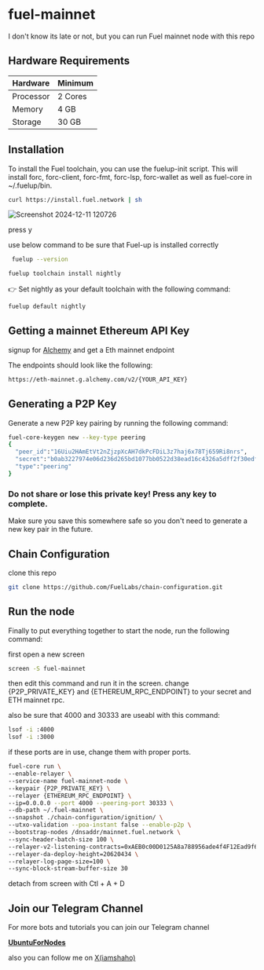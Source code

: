 # fuel-mainnet

I don't know its late or not, but you can run Fuel mainnet node with this repo

## Hardware Requirements

| Hardware  | Minimum |
| ------------- | ------------- |
| Processor  | 2 Cores  |
| Memory  | 4 GB  |
| Storage  | 30 GB  |


## Installation

To install the Fuel toolchain, you can use the fuelup-init script. This will install forc, forc-client, forc-fmt, forc-lsp, forc-wallet as well as fuel-core in ~/.fuelup/bin.

```bash
curl https://install.fuel.network | sh
```
![Screenshot 2024-12-11 120726](https://github.com/user-attachments/assets/62188d62-e79b-4d2f-af6f-0c710a991f12)


press y

use below command to be sure that Fuel-up is installed correctly

```bash
 fuelup --version
```

```bash
fuelup toolchain install nightly
```

👉 Set nightly as your default toolchain with the following command:

```bash
fuelup default nightly 
```

## Getting a mainnet Ethereum API Key

signup for [Alchemy](https://www.alchemy.com/) and get a Eth mainnet endpoint

The endpoints should look like the following:

```bash
https://eth-mainnet.g.alchemy.com/v2/{YOUR_API_KEY}
```

## Generating a P2P Key

Generate a new P2P key pairing by running the following command:

```bash
fuel-core-keygen new --key-type peering
{
  "peer_id":"16Uiu2HAmEtVt2nZjzpXcAH7dkPcFDiL3z7haj6x78Tj659Ri8nrs",
  "secret":"b0ab3227974e06d236d265bd1077bb0522d38ead16c4326a5dff2f30edf88496",
  "type":"peering"
}
```

### Do not share or lose this private key! Press any key to complete. ###

Make sure you save this somewhere safe so you don't need to generate a new key pair in the future.

## Chain Configuration

clone this repo

```bash
git clone https://github.com/FuelLabs/chain-configuration.git
```

## Run the node

Finally to put everything together to start the node, run the following command:

first open a new screen

```bash
screen -S fuel-mainnet
```

then edit this command and run it in the screen. change {P2P_PRIVATE_KEY} and {ETHEREUM_RPC_ENDPOINT} to your secret and ETH mainnet rpc.

also be sure that 4000 and 30333 are useabl with this command:

```bash
lsof -i :4000
lsof -i :3000
```
if these ports are in use, change them with proper ports.

```bash
fuel-core run \
--enable-relayer \
--service-name fuel-mainnet-node \
--keypair {P2P_PRIVATE_KEY} \
--relayer {ETHEREUM_RPC_ENDPOINT} \
--ip=0.0.0.0 --port 4000 --peering-port 30333 \
--db-path ~/.fuel-mainnet \
--snapshot ./chain-configuration/ignition/ \
--utxo-validation --poa-instant false --enable-p2p \
--bootstrap-nodes /dnsaddr/mainnet.fuel.network \
--sync-header-batch-size 100 \
--relayer-v2-listening-contracts=0xAEB0c00D0125A8a788956ade4f4F12Ead9f65DDf \
--relayer-da-deploy-height=20620434 \
--relayer-log-page-size=100 \
--sync-block-stream-buffer-size 30
```

detach from screen with Ctl + A + D

## Join our Telegram Channel

For more bots and tutorials you can join our Telegram channel

[**UbuntuForNodes**](https://t.me/ubuntufornodes)

also you can follow me on [X(iamshaho)](https://x.com/iamshaho)
